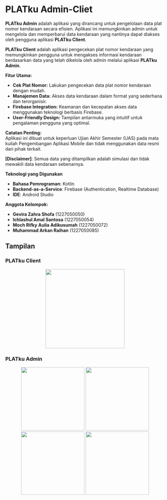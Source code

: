 # PLATku Admin-Cliet
**PLATku Admin** adalah aplikasi yang dirancang untuk pengelolaan data plat nomor kendaraan secara efisien. Aplikasi ini memungkinkan admin untuk mengelola dan memperbarui data kendaraan yang nantinya dapat diakses oleh pengguna aplikasi **PLATku Client**.

**PLATku Client** adalah aplikasi pengecekan plat nomor kendaraan yang memungkinkan pengguna untuk mengakses informasi kendaraan berdasarkan data yang telah dikelola oleh admin melalui aplikasi **PLATku Admin**.

**Fitur Utama:**  
- **Cek Plat Nomor:** Lakukan pengecekan data plat nomor kendaraan dengan mudah.  
- **Manajemen Data:** Akses data kendaraan dalam format yang sederhana dan terorganisir.  
- **Firebase Integration:** Keamanan dan kecepatan akses data menggunakan teknologi berbasis Firebase.  
- **User-Friendly Design:** Tampilan antarmuka yang intuitif untuk pengalaman pengguna yang optimal.  

**Catatan Penting:**  
Aplikasi ini dibuat untuk keperluan Ujian Akhir Semester (UAS) pada mata kuliah Pengembangan Aplikasi Mobile dan tidak menggunakan data resmi dari pihak terkait.  

**[Disclaimer]**: Semua data yang ditampilkan adalah simulasi dan tidak mewakili data kendaraan sebenarnya.  

**Teknologi yang Digunakan**
- **Bahasa Pemrograman**: Kotlin
- **Backend-as-a-Service**: Firebase (Authentication, Realtime Database)
- **IDE**: Android Studio

**Anggota Kelompok:**
- **Gevira Zahra Shofa** (1227050050)
- **Ichlashul Amal Santosa** (1227050054)
- **Moch Rifky Aulia Adikusumah** (1227050072)
- **Muhammad Arkan Raihan** (1227050085)

## Tampilan
### PLATku Client
<p align="center">
  <img src="https://github.com/user-attachments/assets/4ff11a14-5ec9-4cc9-b8d7-a320bcb16662" width="250">
</p>

### PLATku Admin
<p align="center">
  <img src="https://github.com/user-attachments/assets/7d8ba704-a05a-4ff1-a79c-12af90ffe366" width="200">
  <img src="https://github.com/user-attachments/assets/b841de75-5c82-461a-95b6-2f20d21924e5" width="200">
  <img src="https://github.com/user-attachments/assets/774c3ab8-0c89-45a7-a788-dcf9961c7c26" width="200">
  <img src="https://github.com/user-attachments/assets/889a5e3d-66a2-4379-a56f-df4d18897e07" width="200">
</p>



